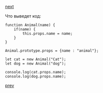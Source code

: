 <a href="03.md">next</a>

<div>
Что выведет код:

```
function Animal(name) {
	if(name) {
		this.props.name = name;
	}
}

Animal.prototype.props = {name : "animal"};

let cat = new Animal("Cat");
let dog = new Animal("dog");

console.log(cat.props.name);
console.log(dog.props.name);
```
</div>

<a href="01.md">prev</a>
